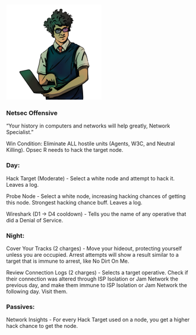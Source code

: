![networkspecialist.png](Images/networkspecialist.png)

### **Netsec Offensive**

“Your history in computers and networks will help greatly, Network Specialist.”

Win Condition: Eliminate ALL hostile units (Agents, W3C, and Neutral Killing). Opsec R needs to hack the target node.

### **Day:**

Hack Target (Moderate) - Select a white node and attempt to hack it. Leaves a log.

Probe Node - Select a white node, increasing hacking chances of getting this node. Strongest hacking chance buff. Leaves a log.

Wireshark (D1 -> D4 cooldown) - Tells you the name of any operative that did a Denial of Service.

### **Night:**

Cover Your Tracks (2 charges) - Move your hideout, protecting yourself unless you are occupied. Arrest attempts will show a result similar to a target that is immune to arrest, like No Dirt On Me.

Review Connection Logs (2 charges) - Selects a target operative. Check if their connection was altered through ISP Isolation or Jam Network the previous day, and make them immune to ISP Isolation or Jam Network the following day. Visit them.

### **Passives:**

Network Insights - For every Hack Target used on a node, you get a higher hack chance to get the node.